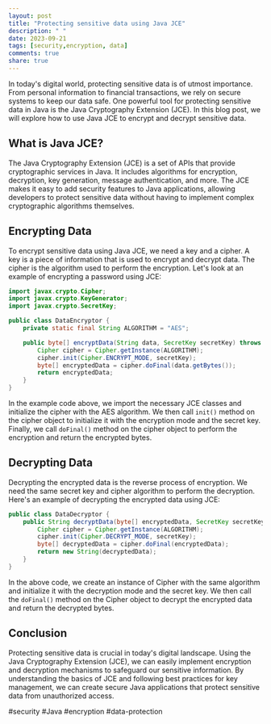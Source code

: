 ```yaml
---
layout: post
title: "Protecting sensitive data using Java JCE"
description: " "
date: 2023-09-21
tags: [security,encryption, data]
comments: true
share: true
---
```


In today's digital world, protecting sensitive data is of utmost importance. From personal information to financial transactions, we rely on secure systems to keep our data safe. One powerful tool for protecting sensitive data in Java is the Java Cryptography Extension (JCE). In this blog post, we will explore how to use Java JCE to encrypt and decrypt sensitive data.

## What is Java JCE?

The Java Cryptography Extension (JCE) is a set of APIs that provide cryptographic services in Java. It includes algorithms for encryption, decryption, key generation, message authentication, and more. The JCE makes it easy to add security features to Java applications, allowing developers to protect sensitive data without having to implement complex cryptographic algorithms themselves.

## Encrypting Data

To encrypt sensitive data using Java JCE, we need a key and a cipher. A key is a piece of information that is used to encrypt and decrypt data. The cipher is the algorithm used to perform the encryption. Let's look at an example of encrypting a password using JCE:

```java
import javax.crypto.Cipher;
import javax.crypto.KeyGenerator;
import javax.crypto.SecretKey;

public class DataEncryptor {
    private static final String ALGORITHM = "AES";

    public byte[] encryptData(String data, SecretKey secretKey) throws Exception {
        Cipher cipher = Cipher.getInstance(ALGORITHM);
        cipher.init(Cipher.ENCRYPT_MODE, secretKey);
        byte[] encryptedData = cipher.doFinal(data.getBytes());
        return encryptedData;
    }
}
```

In the example code above, we import the necessary JCE classes and initialize the cipher with the AES algorithm. We then call `init()` method on the cipher object to initialize it with the encryption mode and the secret key. Finally, we call `doFinal()` method on the cipher object to perform the encryption and return the encrypted bytes.

## Decrypting Data

Decrypting the encrypted data is the reverse process of encryption. We need the same secret key and cipher algorithm to perform the decryption. Here's an example of decrypting the encrypted data using JCE:

```java
public class DataDecryptor {
    public String decryptData(byte[] encryptedData, SecretKey secretKey) throws Exception {
        Cipher cipher = Cipher.getInstance(ALGORITHM);
        cipher.init(Cipher.DECRYPT_MODE, secretKey);
        byte[] decryptedData = cipher.doFinal(encryptedData);
        return new String(decryptedData);
    }
}
```

In the above code, we create an instance of Cipher with the same algorithm and initialize it with the decryption mode and the secret key. We then call the `doFinal()` method on the Cipher object to decrypt the encrypted data and return the decrypted bytes.

## Conclusion

Protecting sensitive data is crucial in today's digital landscape. Using the Java Cryptography Extension (JCE), we can easily implement encryption and decryption mechanisms to safeguard our sensitive information. By understanding the basics of JCE and following best practices for key management, we can create secure Java applications that protect sensitive data from unauthorized access.

#security #Java #encryption #data-protection